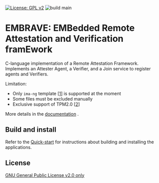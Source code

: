 [![License: GPL v2](https://img.shields.io/badge/License-GPL%20v2-blue.svg)](https://www.gnu.org/licenses/old-licenses/gpl-2.0.en.html)
![build main](https://github.com/Cybersecurity-LINKS/embrave/actions/workflows/build.yml/badge.svg?branch=main)

#  EMBRAVE: EMBedded Remote Attestation and Verification framEwork
C-language implementation of a Remote Attestation Framework. Implements an Attester Agent, a Verifier, and a Join service to register agents and Verifiers.

Limitation:
- Only ```ima-ng``` template [[1](https://www.kernel.org/doc/html/latest/security/IMA-templates.html)] is supported at the moment
- Some files must be excluded manually
- Exclusive support of TPM2.0 [[2](https://trustedcomputinggroup.org/resource/tpm-library-specification/)]

More details in the [documentation](https://cybersecurity-links.github.io/embrave/intro) .
## Build and install
Refer to the [Quick-start](https://cybersecurity-links.github.io/embrave/category/quick-start) for instructions about building and installing the applications.

## License
[GNU General Public License v2.0 only](https://spdx.org/licenses/GPL-2.0-only.html)






